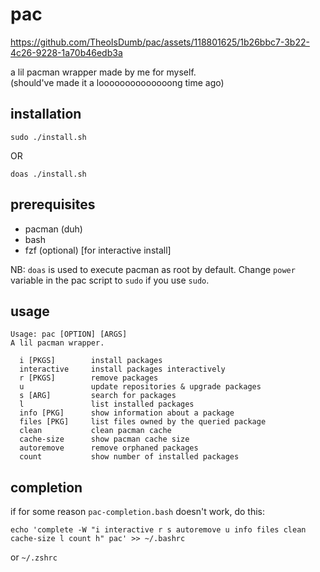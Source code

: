 # pac



https://github.com/TheoIsDumb/pac/assets/118801625/1b26bbc7-3b22-4c26-9228-1a70b46edb3a



a lil pacman wrapper made by me for myself.  
(should've made it a loooooooooooooong time ago)

## installation

`sudo ./install.sh`

OR

`doas ./install.sh`

## prerequisites

- pacman (duh)
- bash
- fzf (optional) [for interactive install]

NB: `doas` is used to execute pacman as root by default. Change `power` variable in the pac script to `sudo` if you use `sudo`.

## usage

```
Usage: pac [OPTION] [ARGS]
A lil pacman wrapper.

  i [PKGS]        install packages
  interactive     install packages interactively
  r [PKGS]        remove packages
  u               update repositories & upgrade packages
  s [ARG]         search for packages
  l               list installed packages
  info [PKG]      show information about a package
  files [PKG]     list files owned by the queried package
  clean           clean pacman cache
  cache-size      show pacman cache size
  autoremove      remove orphaned packages
  count           show number of installed packages
```

## completion

if for some reason `pac-completion.bash` doesn't work, do this:

`echo 'complete -W "i interactive r s autoremove u info files clean cache-size l count h" pac' >> ~/.bashrc`

or `~/.zshrc`
